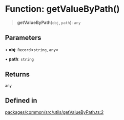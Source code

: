 # Function: getValueByPath()

> **getValueByPath**(`obj`, `path`): `any`

## Parameters

• **obj**: `Record`\<`string`, `any`\>

• **path**: `string`

## Returns

`any`

## Defined in

[packages/common/src/utils/getValueByPath.ts:2](https://github.com/XiaoPiHong/xph-crud/blob/300d288b2cb7d1d481589252292dd1816109678d/packages/common/src/utils/getValueByPath.ts#L2)
